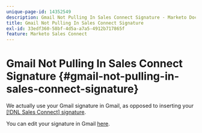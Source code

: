 ```yaml
---
unique-page-id: 14352549
description: Gmail Not Pulling In Sales Connect Signature - Marketo Docs - Product Documentation
title: Gmail Not Pulling In Sales Connect Signature
exl-id: 33edf360-58bf-4d5a-a7a5-4912b717865f
feature: Marketo Sales Connect
---
```

# Gmail Not Pulling In Sales Connect Signature {#gmail-not-pulling-in-sales-connect-signature}

We actually use your Gmail signature in Gmail, as opposed to inserting your [[!DNL Sales Connect] signature](https://toutapp.com/next#settings).

You can edit your signature in Gmail [here](https://mail.google.com/mail/u/0/#settings/general).
